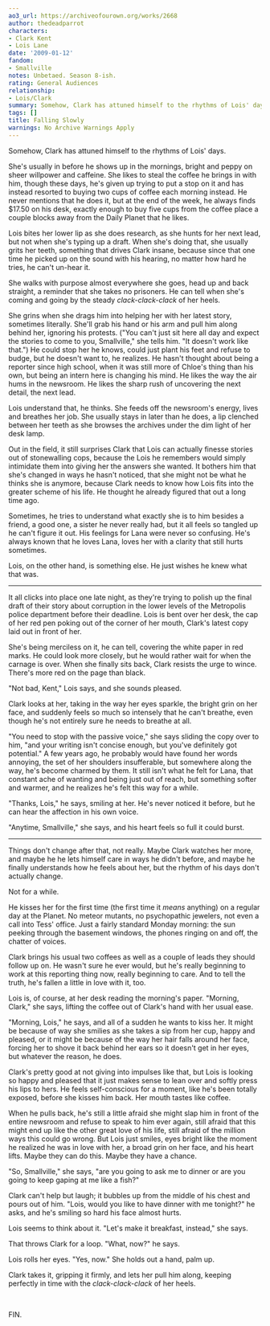 ```yaml
---
ao3_url: https://archiveofourown.org/works/2668
author: thedeadparrot
characters:
- Clark Kent
- Lois Lane
date: '2009-01-12'
fandom:
- Smallville
notes: Unbetaed. Season 8-ish.
rating: General Audiences
relationship:
- Lois/Clark
summary: Somehow, Clark has attuned himself to the rhythms of Lois' days.
tags: []
title: Falling Slowly
warnings: No Archive Warnings Apply
---
```


Somehow, Clark has attuned himself to the rhythms of Lois' days.

She's usually in before he shows up in the mornings, bright and peppy on sheer willpower and caffeine. She likes to steal the coffee he brings in with him, though these days, he's given up trying to put a stop on it and has instead resorted to buying two cups of coffee each morning instead. He never mentions that he does it, but at the end of the week, he always finds $17.50 on his desk, exactly enough to buy five cups from the coffee place a couple blocks away from the Daily Planet that he likes.

Lois bites her lower lip as she does research, as she hunts for her next lead, but not when she's typing up a draft. When she's doing that, she usually grits her teeth, something that drives Clark insane, because since that one time he picked up on the sound with his hearing, no matter how hard he tries, he can't un-hear it.

She walks with purpose almost everywhere she goes, head up and back straight, a reminder that she takes no prisoners. He can tell when she's coming and going by the steady *clack-clack-clack* of her heels.

She grins when she drags him into helping her with her latest story, sometimes literally. She'll grab his hand or his arm and pull him along behind her, ignoring his protests. ("You can't just sit here all day and expect the stories to come to you, Smallville," she tells him. "It doesn't work like that.") He could stop her he knows, could just plant his feet and refuse to budge, but he doesn't want to, he realizes. He hasn't thought about being a reporter since high school, when it was still more of Chloe's thing than his own, but being an intern here is changing his mind. He likes the way the air hums in the newsroom. He likes the sharp rush of uncovering the next detail, the next lead.

Lois understand that, he thinks. She feeds off the newsroom's energy, lives and breathes her job. She usually stays in later than he does, a lip clenched between her teeth as she browses the archives under the dim light of her desk lamp.

Out in the field, it still surprises Clark that Lois can actually finesse stories out of stonewalling cops, because the Lois he remembers would simply intimidate them into giving her the answers she wanted. It bothers him that she's changed in ways he hasn't noticed, that she might not be what he thinks she is anymore, because Clark needs to know how Lois fits into the greater scheme of his life. He thought he already figured that out a long time ago.

Sometimes, he tries to understand what exactly she is to him besides a friend, a good one, a sister he never really had, but it all feels so tangled up he can't figure it out. His feelings for Lana were never so confusing. He's always known that he loves Lana, loves her with a clarity that still hurts sometimes.

Lois, on the other hand, is something else. He just wishes he knew what that was.



---

It all clicks into place one late night, as they're trying to polish up the final draft of their story about corruption in the lower levels of the Metropolis police department before their deadline. Lois is bent over her desk, the cap of her red pen poking out of the corner of her mouth, Clark's latest copy laid out in front of her.

She's being merciless on it, he can tell, covering the white paper in red marks. He could look more closely, but he would rather wait for when the carnage is over. When she finally sits back, Clark resists the urge to wince. There's more red on the page than black.

"Not bad, Kent," Lois says, and she sounds pleased.

Clark looks at her, taking in the way her eyes sparkle, the bright grin on her face, and suddenly feels so much so intensely that he can't breathe, even though he's not entirely sure he needs to breathe at all.

"You need to stop with the passive voice," she says sliding the copy over to him, "and your writing isn't concise enough, but you've definitely got potential." A few years ago, he probably would have found her words annoying, the set of her shoulders insufferable, but somewhere along the way, he's become charmed by them. It still isn't what he felt for Lana, that constant ache of wanting and being just out of reach, but something softer and warmer, and he realizes he's felt this way for a while.

"Thanks, Lois," he says, smiling at her. He's never noticed it before, but he can hear the affection in his own voice.

"Anytime, Smallville," she says, and his heart feels so full it could burst.



---

Things don't change after that, not really. Maybe Clark watches her more, and maybe he he lets himself care in ways he didn't before, and maybe he finally understands how he feels about her, but the rhythm of his days don't actually change.

Not for a while.

He kisses her for the first time (the first time it *means* anything) on a regular day at the Planet. No meteor mutants, no psychopathic jewelers, not even a call into Tess' office. Just a fairly standard Monday morning: the sun peeking through the basement windows, the phones ringing on and off, the chatter of voices.

Clark brings his usual two coffees as well as a couple of leads they should follow up on. He wasn't sure he ever would, but he's really beginning to work at this reporting thing now, really beginning to care. And to tell the truth, he's fallen a little in love with it, too.

Lois is, of course, at her desk reading the morning's paper. "Morning, Clark," she says, lifting the coffee out of Clark's hand with her usual ease.

"Morning, Lois," he says, and all of a sudden he wants to kiss her. It might be because of way she smilies as she takes a sip from her cup, happy and pleased, or it might be because of the way her hair falls around her face, forcing her to shove it back behind her ears so it doesn't get in her eyes, but whatever the reason, he does.

Clark's pretty good at not giving into impulses like that, but Lois is looking so happy and pleased that it just makes sense to lean over and softly press his lips to hers. He feels self-conscious for a moment, like he's been totally exposed, before she kisses him back. Her mouth tastes like coffee.

When he pulls back, he's still a little afraid she might slap him in front of the entire newsroom and refuse to speak to him ever again, still afraid that this might end up like the other great love of his life, still afraid of the million ways this could go wrong. But Lois just smiles, eyes bright like the moment he realized he was in love with her, a broad grin on her face, and his heart lifts. Maybe they can do this. Maybe they have a chance.

"So, Smallville," she says, "are you going to ask me to dinner or are you going to keep gaping at me like a fish?"

Clark can't help but laugh; it bubbles up from the middle of his chest and pours out of him. "Lois, would you like to have dinner with me tonight?" he asks, and he's smiling so hard his face almost hurts.

Lois seems to think about it. "Let's make it breakfast, instead," she says.

That throws Clark for a loop. "What, now?" he says.

Lois rolls her eyes. "Yes, now." She holds out a hand, palm up.

Clark takes it, gripping it firmly, and lets her pull him along, keeping perfectly in time with the *clack-clack-clack* of her heels.

 

FIN.